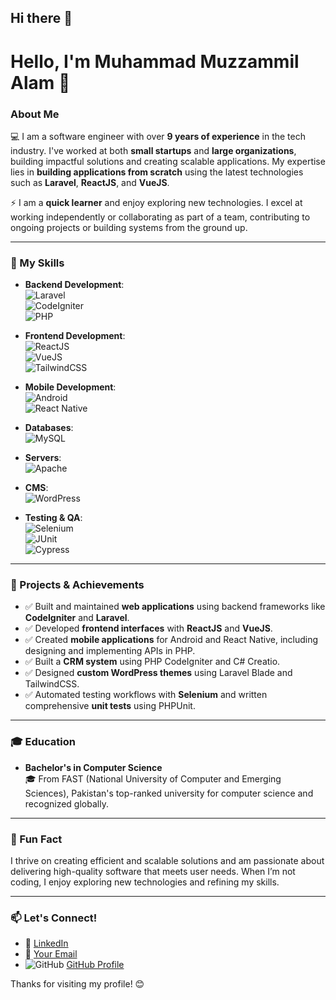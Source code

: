 ## Hi there 👋

# Hello, I'm Muhammad Muzzammil Alam 👋

### About Me
💻 I am a software engineer with over **9 years of experience** in the tech industry. I've worked at both **small startups** and **large organizations**, building impactful solutions and creating scalable applications. My expertise lies in **building applications from scratch** using the latest technologies such as **Laravel**, **ReactJS**, and **VueJS**.

⚡ I am a **quick learner** and enjoy exploring new technologies. I excel at working independently or collaborating as part of a team, contributing to ongoing projects or building systems from the ground up.

---

### 🚀 My Skills
- **Backend Development**:  
  ![Laravel](https://img.shields.io/badge/-Laravel-FF2D20?logo=laravel&logoColor=white)  
  ![CodeIgniter](https://img.shields.io/badge/-CodeIgniter-EF4223?logo=codeigniter&logoColor=white)  
  ![PHP](https://img.shields.io/badge/-PHP-777BB4?logo=php&logoColor=white)

- **Frontend Development**:  
  ![ReactJS](https://img.shields.io/badge/-ReactJS-61DAFB?logo=react&logoColor=white)  
  ![VueJS](https://img.shields.io/badge/-VueJS-4FC08D?logo=vue.js&logoColor=white)  
  ![TailwindCSS](https://img.shields.io/badge/-TailwindCSS-06B6D4?logo=tailwindcss&logoColor=white)

- **Mobile Development**:  
  ![Android](https://img.shields.io/badge/-Android-3DDC84?logo=android&logoColor=white)  
  ![React Native](https://img.shields.io/badge/-React%20Native-61DAFB?logo=react&logoColor=white)

- **Databases**:  
  ![MySQL](https://img.shields.io/badge/-MySQL-4479A1?logo=mysql&logoColor=white)

- **Servers**:  
  ![Apache](https://img.shields.io/badge/-Apache-D22128?logo=apache&logoColor=white)

- **CMS**:  
  ![WordPress](https://img.shields.io/badge/-WordPress-21759B?logo=wordpress&logoColor=white)

- **Testing & QA**:  
  ![Selenium](https://img.shields.io/badge/-Selenium-43B02A?logo=selenium&logoColor=white)  
  ![JUnit](https://img.shields.io/badge/-JUnit-25A162?logo=java&logoColor=white)  
  ![Cypress](https://img.shields.io/badge/-Cypress-17202C?logo=cypress&logoColor=white)

---

### 🎯 Projects & Achievements
- ✅ Built and maintained **web applications** using backend frameworks like **CodeIgniter** and **Laravel**.
- ✅ Developed **frontend interfaces** with **ReactJS** and **VueJS**.
- ✅ Created **mobile applications** for Android and React Native, including designing and implementing APIs in PHP.
- ✅ Built a **CRM system** using PHP CodeIgniter and C# Creatio.
- ✅ Designed **custom WordPress themes** using Laravel Blade and TailwindCSS.
- ✅ Automated testing workflows with **Selenium** and written comprehensive **unit tests** using PHPUnit.

---

### 🎓 Education
- **Bachelor's in Computer Science**  
  🎓 From FAST (National University of Computer and Emerging Sciences), Pakistan's top-ranked university for computer science and recognized globally.

---

### 🌟 Fun Fact
I thrive on creating efficient and scalable solutions and am passionate about delivering high-quality software that meets user needs. When I’m not coding, I enjoy exploring new technologies and refining my skills.

---

### 📫 Let's Connect!
<!-- - 🌐 [Your Portfolio/Website](#) -->
- 💼 [LinkedIn](https://www.linkedin.com/in/muzzammil-alam/)
- 📧 [Your Email](muzzammilalam2@gmail.com)
- ![GitHub](https://img.shields.io/badge/-GitHub-181717?logo=github&logoColor=white) [GitHub Profile](https://github.com/yourusername)

Thanks for visiting my profile! 😊

<!--
**muzzammilalam2/muzzammilalam2** is a ✨ _special_ ✨ repository because its `README.md` (this file) appears on your GitHub profile.

Here are some ideas to get you started:

- 🔭 I’m currently working on ...
- 🌱 I’m currently learning ...
- 👯 I’m looking to collaborate on ...
- 🤔 I’m looking for help with ...
- 💬 Ask me about ...
- 📫 How to reach me: ...
- 😄 Pronouns: ...
- ⚡ Fun fact: ...
-->
